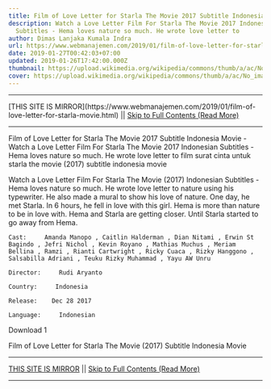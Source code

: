 ```yaml
---
title: Film of Love Letter for Starla The Movie 2017 Subtitle Indonesia Movie
description: Watch a Love Letter Film For Starla The Movie 2017 Indonesian
  Subtitles - Hema loves nature so much. He wrote love letter to
author: Dimas Lanjaka Kumala Indra
url: https://www.webmanajemen.com/2019/01/film-of-love-letter-for-starla-movie.html
date: 2019-01-27T00:42:03+07:00
updated: 2019-01-26T17:42:00.000Z
thumbnail: https://upload.wikimedia.org/wikipedia/commons/thumb/a/ac/No_image_available.svg/2048px-No_image_available.svg.png
cover: https://upload.wikimedia.org/wikipedia/commons/thumb/a/ac/No_image_available.svg/2048px-No_image_available.svg.png
---
```


<hr/> [THIS SITE IS MIRROR](https://www.webmanajemen.com/2019/01/film-of-love-letter-for-starla-movie.html) || <a href="https://www.webmanajemen.com/2019/01/film-of-love-letter-for-starla-movie.html" rel="follow" class="button" id="read-more">Skip to Full Contents (Read More)</a> <hr/> Film of Love Letter for Starla The Movie 2017 Subtitle Indonesia Movie - Watch a Love Letter Film For Starla The Movie 2017 Indonesian Subtitles - Hema loves nature so much. He wrote love letter to film surat cinta untuk starla the movie (2017) subtitle indonesia  movie
  
  
  
  Watch a Love Letter Film For Starla The Movie (2017) Indonesian Subtitles - Hema loves nature so much.  He wrote love letter to nature using his typewriter.  He also made a mural to show his love of nature.  One day, he met Starla.  In 6 hours, he fell in love with this girl.  Hema is more than nature to be in love with.  Hema and Starla are getting closer.  Until Starla started to go away from Hema. 
  
  
    Cast:     Amanda Manopo , Caitlin Halderman , Dian Nitami , Erwin St Bagindo , Jefri Nichol , Kevin Royano , Mathias Muchus , Meriam Bellina , Ramzi , Rianti Cartwright , Ricky Cuaca , Rizky Hanggono , Salsabilla Adriani , Teuku Rizky Muhammad , Yayu AW Unru   
  
    Director:     Rudi Aryanto   
  
    Country:     Indonesia   
  
    Release:    Dec 28 2017   
  
    Language:     Indonesian   
  
  
  

   Download 1 

  


  
  
  Film of Love Letter for Starla The Movie (2017) Subtitle Indonesia Movie <hr/> [THIS SITE IS MIRROR](https://www.webmanajemen.com/2019/01/film-of-love-letter-for-starla-movie.html) || <a href="https://www.webmanajemen.com/2019/01/film-of-love-letter-for-starla-movie.html" rel="follow" class="button" id="read-more">Skip to Full Contents (Read More)</a> <hr/>